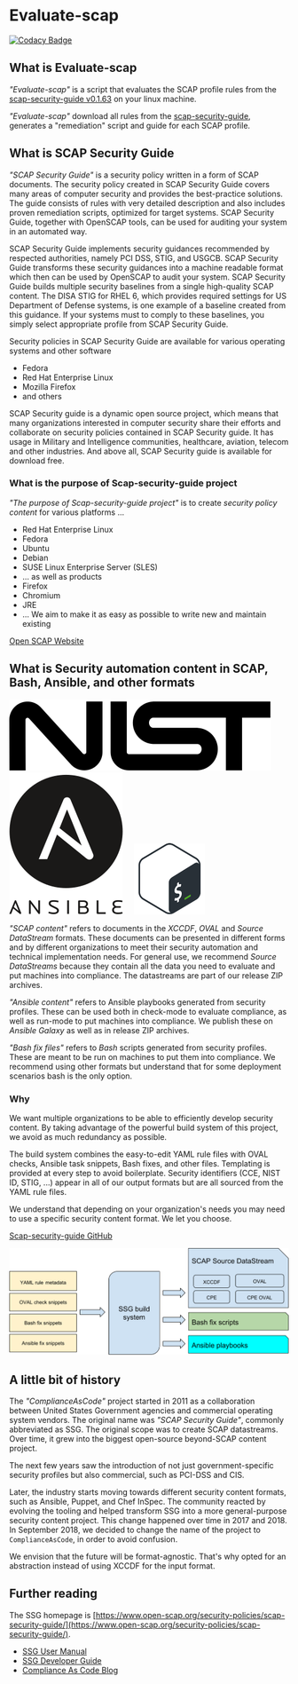 # Evaluate-scap

[![Codacy Badge](https://app.codacy.com/project/badge/Grade/f35addf7e9c84475809e67bb647ddb7e)](https://www.codacy.com/gh/slange-dev/evaluate-scap/dashboard?utm_source=github.com&amp;utm_medium=referral&amp;utm_content=slange-dev/evaluate-scap&amp;utm_campaign=Badge_Grade)

## What is Evaluate-scap

*"Evaluate-scap"* is a script that evaluates the SCAP profile rules
from the [scap-security-guide v0.1.63](https://github.com/ComplianceAsCode/content/releases/tag/v0.1.63) on your linux machine.

*"Evaluate-scap"* download all rules from the [scap-security-guide](https://github.com/ComplianceAsCode/content), generates a "remediation" script and guide for each SCAP profile.

## What is SCAP Security Guide

*"SCAP Security Guide"* is a security policy written in a form of SCAP documents.
The security policy created in SCAP Security Guide
covers many areas of computer security and provides the best-practice solutions.
The guide consists of rules with very detailed description
and also includes proven remediation scripts,
optimized for target systems.
SCAP Security Guide, together with OpenSCAP tools,
can be used for auditing your system in an automated way.

SCAP Security Guide implements security guidances 
recommended by respected authorities, namely PCI DSS, STIG, and USGCB.
SCAP Security Guide transforms these security guidances into a machine readable format
which then can be used by OpenSCAP to audit your system.
SCAP Security Guide builds multiple security baselines from a single high-quality SCAP content.
The DISA STIG for RHEL 6, which provides required settings for US Department of Defense systems,
is one example of a baseline created from this guidance.
If your systems must to comply to these baselines, you simply select appropriate profile from SCAP Security Guide.

Security policies in SCAP Security Guide are available for various operating systems and other software
- Fedora
- Red Hat Enterprise Linux
- Mozilla Firefox
- and others

SCAP Security guide is a dynamic open source project, which means that many organizations interested in computer security share their efforts and collaborate on security policies contained in SCAP Security guide.
It has usage in Military and Intelligence communities, healthcare, aviation, telecom and other industries. And above all, SCAP Security guide is available for download free.

### What is the purpose of Scap-security-guide project

*"The purpose of Scap-security-guide project"* is to create *security policy content* for various
platforms ...
- Red Hat Enterprise Linux
- Fedora
- Ubuntu
- Debian
- SUSE Linux Enterprise Server (SLES)
- ... as well as products
- Firefox
- Chromium
- JRE
- ... We aim to make it as easy as possible to write new and maintain existing

[Open SCAP Website](https://www.open-scap.org/security-policies/scap-security-guide)

## What is Security automation content in SCAP, Bash, Ansible, and other formats

![NIST logo](docs/readme_images/nist_logo.svg "NIST logo") &nbsp; &nbsp; ![Ansible logo](docs/readme_images/ansible_logo.svg "Ansible logo") &nbsp; &nbsp; ![Bash logo](docs/readme_images/bash_logo.png "Bash logo")

*"SCAP content"* refers to documents  in the *XCCDF*, *OVAL* and
*Source DataStream* formats.  These documents can be presented
in different forms and by different organizations to meet their security
automation and technical implementation needs.  For general use, we
recommend *Source DataStreams* because they contain all the data you
need to evaluate and put machines into compliance. The datastreams are
part of our release ZIP archives.

*"Ansible content"* refers to Ansible playbooks generated from security
profiles.  These can be used both in check-mode to evaluate compliance,
as well as run-mode to put machines into compliance.  We publish these
on *Ansible Galaxy* as well as in release ZIP archives.

*"Bash fix files"* refers to *Bash* scripts generated from security
profiles.  These are meant to be run on machines to put them into
compliance.  We recommend using other formats but understand that for
some deployment scenarios bash is the only option.

### Why

We want multiple organizations to be able to efficiently develop security
content. By taking advantage of the powerful build system of this project,
we avoid as much redundancy as possible.

The build system combines the easy-to-edit YAML rule files with OVAL checks,
Ansible task snippets, Bash fixes, and other files. Templating is provided
at every step to avoid boilerplate. Security identifiers
(CCE, NIST ID, STIG, ...) appear in all of our output formats but are all
sourced from the YAML rule files.

We understand that depending on your organization's needs you may need
to use a specific security content format. We let you choose.

[Scap-security-guide GitHub](https://github.com/ComplianceAsCode/content)

![Build system schema](docs/readme_images/build_schema.svg "Build system schema")

## A little bit of history

The *"ComplianceAsCode"* project started in 2011 as a collaboration between United States Government agencies and commercial operating system vendors.
The original name was *"SCAP Security Guide"*, commonly abbreviated as SSG.
The original scope was to create SCAP datastreams. Over time, it grew into the
biggest open-source beyond-SCAP content project.

The next few years saw the introduction of not just government-specific security
profiles but also commercial, such as PCI-DSS and CIS.

Later, the industry starts moving towards different security content formats,
such as Ansible, Puppet, and Chef InSpec. The community reacted by evolving the
tooling and helped transform SSG into a more general-purpose security content
project. This change happened over time in 2017 and 2018. In September 2018, we
decided to change the name of the project to `ComplianceAsCode`, in order to avoid confusion.

We envision that the future will be format-agnostic. That's why opted for an
abstraction instead of using XCCDF for the input format.

## Further reading

The SSG homepage is [https://www.open-scap.org/security-policies/scap-security-guide/](https://www.open-scap.org/security-policies/scap-security-guide/).

- [SSG User Manual](docs/manual/user_guide.adoc)
- [SSG Developer Guide](https://complianceascode.readthedocs.io/)
- [Compliance As Code Blog](https://complianceascode.github.io/)
